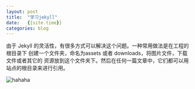 ```yaml
---
layout: post
title:  "学习jekyll"
date:   {{site.time}}
categories: blog
---
```

由于 Jekyll 的灵活性，有很多方式可以解决这个问题。一种常用做法是在工程的根目录下 创建一个文件夹，命名为assets 或者 downloads，将图片文件，下载文件或者其它的 资源放到这个文件夹下。然后在任何一篇文章中，它们都可以用站点的根目录来进行引用。  

![hahaha]({{site.url}}/assets/head.jpg "头像")






